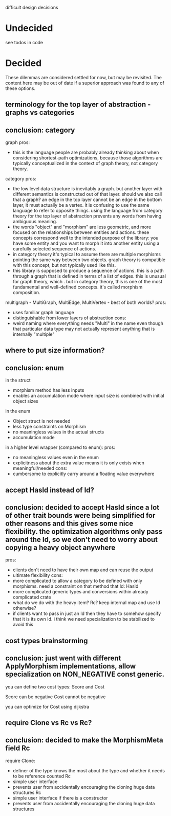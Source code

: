 difficult design decisions

# Undecided
see todos in code

# Decided
These dilemmas are considered settled for now, but may be revisited. The content here may be out of date if a superior approach was found to any of these options.

## terminology for the top layer of abstraction - graphs vs categories
conclusion: category
----
graph pros:
- this is the language people are probably already thinking about when considering shortest-path optimizations, because those algorithms are typically conceptualized in the context of graph theory, not category theory.

category pros:
- the low level data structure is inevitably a graph. but another layer with different semantics is constructed out of that layer. should we also call that a graph? an edge in the top layer cannot be an edge in the bottom layer, it must actually be a vertex. it is confusing to use the same language to refer to opposite things. using the language from category theory for the top layer of abstraction prevents any words from having ambiguous meaning.
- the words "object" and "morphism" are less geometric, and more focused on the relationships between entities and actions. these concepts correspond well to the intended purpose of the library: you have some entity and you want to morph it into another entity using a carefully selected sequence of actions.
- in category theory it's typical to assume there are multiple morphisms pointing the same way between two objects. graph theory is compatible with this concept, but not typically used like this.
- this library is supposed to produce a sequence of actions. this is a path through a graph that is defined in terms of a list of edges. this is unusual for graph theory, which . but in category theory, this is one of the most fundamental and well-defined concepts. it's called morphism composition.

multigraph - MultiGraph, MultiEdge, MultiVertex - best of both worlds?
pros:
- uses familiar graph language
- distinguishable from lower layers of abstraction
cons:
- weird naming where everything needs "Multi" in the name even though that particular data type may not actually represent anything that is internally "multiple"

## where to put size information?
conclusion: enum
----
in the struct
- morphism method has less inputs
- enables an accumulation mode where input size is combined with initial object sizes

in the enum
- Object struct is not needed
- less type constraints on Morphism
- no meaningless values in the actual structs
- accumulation mode 

in a higher level wrapper (compared to enum):
pros:
- no meaningless values even in the enum
- explicitness about the extra value means it is only exists when meaningful/needed
cons:
- cumbersome to explicitly carry around a floating value everywhere

## accept HasId instead of Id?
conclusion: decided to accept HasId since a lot of other trait bounds were being simplified for other reasons and this gives some nice flexibility. the optimization algorithms only pass around the Id, so we don't need to worry about copying a heavy object anywhere
----
pros:
- clients don't need to have their own map and can reuse the output
- ultimate flexibility
cons:
- more complicated to allow a category to be defined with only morphisms. need a constraint on that method that Id: HasId
- more complicated generic types and conversions within already complicated crate
- what do we do with the heavy item? Rc? keep internal map and use Id otherwise?
- if clients want to pass in just an Id then they have to somehow specify that it is its own Id. i think we need specialization to be stabilized to avoid this


## cost types brainstorming
conclusion: just went with different ApplyMorphism implementations, allow specialization on NON_NEGATIVE const generic.
----
you can define two cost types: Score and Cost

Score can be negative
Cost cannot be negative

you can optimize for Cost using dijkstra


## require Clone vs Rc<Morphism> vs Rc<MorphismMeta>?
conclusion: decided to make the MorphismMeta field Rc
----
require Clone:
- definer of the type knows the most about the type and whether it needs to be reference counted
Rc<Morphism>
- simple user interface
- prevents user from accidentally encouraging the cloning huge data structures
Rc<MorphismMeta>
- simple user interface if there is a constructor
- prevents user from accidentally encouraging the cloning huge data structures
